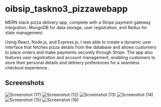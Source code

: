 # oibsip_taskno3_pizzawebapp



MERN stack pizza delivery app, complete with a Stripe payment gateway integration, MongoDB for data storage, user 
registration, and Redux for state management.

Using React, Node.js, and Express.js, I was able to create a dynamic user interface that fetches pizza details 
from the database and allows customers to place orders and make payments securely through Stripe.
The app also features user registration and account management, enabling customers to store their personal details
and delivery preferences for a seamless checkout experience..



## Screenshots

![Screenshot (17)](https://user-images.githubusercontent.com/72156896/228057669-3d883edc-f99a-4458-aac5-528f8b13d588.png)
![Screenshot (12)](https://user-images.githubusercontent.com/72156896/228057720-d751a145-01b7-47a5-9c8f-c5738da86639.png)
![Screenshot (13)](https://user-images.githubusercontent.com/72156896/228057736-e4239cc1-1b97-4bf2-aa93-f14fa8335b9e.png)
![Screenshot (14)](https://user-images.githubusercontent.com/72156896/228057803-b13d8e8c-7f4e-4873-881b-0538b01077cd.png)
![Screenshot (15)](https://user-images.githubusercontent.com/72156896/228057867-ad82164c-c1cd-48c2-845f-d3794b794026.png)
![Screenshot (16)](https://user-images.githubusercontent.com/72156896/228057898-3bfd5efe-2dcd-4c96-b6ed-a5a45f03cf3b.png)

